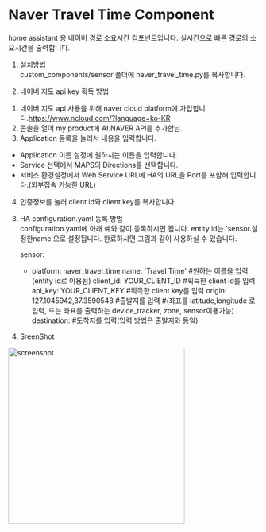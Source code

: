 # Naver Travel Time Component
home assistant 용 네이버 경로 소요시간 컴포넌트입니다.
실시간으로 빠른 경로의 소요시간을 출력합니다.

1. 설치방법<br>
  custom_components/sensor 폴더에 naver_travel_time.py를 복사합니다.
  
2. 네이버 지도 api key 획득 방법<br>
  1) 네이버 지도 api 사용을 위해 naver cloud platform에 가입합니다.<https://www.ncloud.com/?language=ko-KR>
  2) 콘솔을 열어 my product에 AI.NAVER API를 추가합닏.
  3) Application 등록을 눌러서 내용을 입력합니다.
   - Application 이름 설정에 원하시는 이름을 입력합니다.
   - Service 선택에서 MAPS의 Directions를 선택합니다.
   - 서비스 환경설정에서 Web Service URL에 HA의 URL을 Port를 포함해 입력합니다.(외부접속 가능한 URL)
  4) 인증정보를 눌러 client id와 client key를 복사합니다.
  
3. HA configuration.yaml 등록 방법<br>
  configuration.yaml에 아래 예와 같이 등록하시면 됩니다. entity id는 'sensor.설정한name'으로 설정됩니다. 완료하시면 그림과 같이 사용하실 수 있습니다.
  
    sensor:
      - platform: naver_travel_time
        name: 'Travel Time' #원하는 이름을 입력(entity id로 이용됨)
        client_id: YOUR_CLIENT_ID #획득한 client id를 입력
        api_key: YOUR_CLIENT_KEY #획득한 client key를 입력
        origin: 127.1045942,37.3590548 #출발지를 입력
                                       #(좌표를 latitude,longitude 로 입력, 또는 좌표를 출력하는 device_tracker, zone, sensor이용가능)
        destination: #도착지를 입력(입력 방법은 출발지와 동일)
      
4. SreenShot<br>
<img width="355" alt="screenshot" src="https://user-images.githubusercontent.com/37936802/52165495-01ec4980-2745-11e9-86c1-d1ea2e3e1d45.png">
